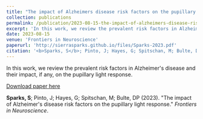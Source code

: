 ```yaml
---
title: "The impact of Alzheimers disease risk factors on the pupillary light response"
collection: publications
permalink: /publication/2023-08-15-the-impact-of-alzheimers-disease-risk-factors-on-the-pupillary-light-response
excerpt: 'In this work, we review the prevalent risk factors in Alzheimer's disease and their impact, if any, on the pupillary light response.'
date: 2023-08-15
venue: 'Frontiers in Neuroscience'
paperurl: 'http://sierrasparks.github.io/files/Sparks-2023.pdf'
citation: '<b>Sparks, S</b>; Pinto, J; Hayes, G; Spitschan, M; Bulte, DP (2023). &quot;The impact of Alzheimer's disease risk factors on the pupillary light response.&quot; <i>Frontiers in Neuroscience</i>.'
---
```

In this work, we review the prevalent risk factors in Alzheimer's disease and their impact, if any, on the pupillary light response.

[Download paper here](http://sierrasparks.github.io/files/Sparks-2023.pdf)

<b>Sparks, S</b>; Pinto, J; Hayes, G; Spitschan, M; Bulte, DP (2023). &quot;The impact of Alzheimer's disease risk factors on the pupillary light response.&quot; <i>Frontiers in Neuroscience</i>.
